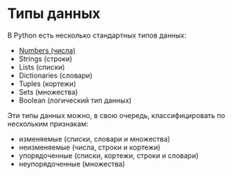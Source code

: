 # Типы данных

В Python есть несколько стандартных типов данных:

* [Numbers (числа)](.numbers.md) 
* Strings (строки)
* Lists (списки)
* Dictionaries (словари)
* Tuples (кортежи)
* Sets (множества)
* Boolean (логический тип данных)

Эти типы данных можно, в свою очередь, классифицировать по нескольким признакам:

* изменяемые (списки, словари и множества)
* неизменяемые (числа, строки и кортежи)
* упорядоченные (списки, кортежи, строки и словари)
* неупорядоченные (множества)

